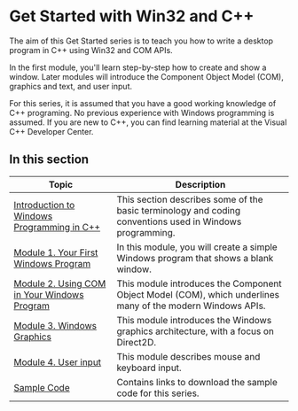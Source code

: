 <!-- https://docs.microsoft.com/en-us/windows/win32/learnwin32/learn-to-program-for-windows -->
# Get Started with Win32 and C++

The aim of this Get Started series is to teach you how to write a desktop program in C++ using Win32 and COM APIs.

In the first module, you'll learn step-by-step how to create and show a window. Later modules will introduce the Component Object Model (COM), graphics and text, and user input.

For this series, it is assumed that you have a good working knowledge of C++ programing. No previous experience with Windows programming is assumed. If you are new to C++, you can find learning material at the Visual C++ Developer Center.

## In this section

| Topic | Description |
|-------|-------------|
| [Introduction to Windows Programming in C++](introduction-to-windows-programing-in-c/README.md) | This section describes some of the basic terminology and coding conventions used in Windows programming. |
| [Module 1. Your First Windows Program]() | In this module, you will create a simple Windows program that shows a blank window. |
| [Module 2. Using COM in Your Windows Program]() | This module introduces the Component Object Model (COM), which underlines many of the modern Windows APIs. |
| [Module 3. Windows Graphics]() | This module introduces the Windows graphics architecture, with a focus on Direct2D. |
| [Module 4. User input]() | This module describes mouse and keyboard input. |
| [Sample Code]() | Contains links to download the sample code for this series. |